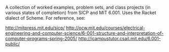 A collection of worked examples, problem sets, and class projects (in various states of completion) from SICP and MIT 6.001. Uses the Racket dialect of Scheme. For reference, see:

http://mitpress.mit.edu/sicp/
http://ocw.mit.edu/courses/electrical-engineering-and-computer-science/6-001-structure-and-interpretation-of-computer-programs-spring-2005/
http://icampustutor.csail.mit.edu/6.001-public/
